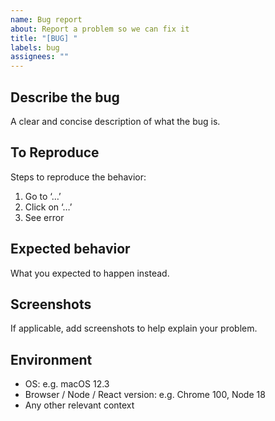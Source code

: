 ```yaml
---
name: Bug report
about: Report a problem so we can fix it
title: "[BUG] "
labels: bug
assignees: ""
---
```


## Describe the bug

A clear and concise description of what the bug is.

## To Reproduce

Steps to reproduce the behavior:

1. Go to ‘…’
2. Click on ‘…’
3. See error

## Expected behavior

What you expected to happen instead.

## Screenshots

If applicable, add screenshots to help explain your problem.

## Environment

- OS: e.g. macOS 12.3
- Browser / Node / React version: e.g. Chrome 100, Node 18
- Any other relevant context
